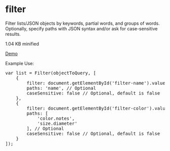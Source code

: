 # filter
Filter lists/JSON objects by keywords, partial words, and groups of words.
Optionally, specify paths with JSON syntax and/or ask for case-sensitive results.

<p>1.04 KB minified</p>

<p><a href="http://codepen.io/clearwavedesigns/pen/emwBmW" target="_blank">Demo</a></p>
<p>Example Use:</p>
<pre>
var list = Filter(objectToQuery, [
	{
		filter: document.getElementById('filter-name').value,
		paths: 'name', // Optional
		caseSensitive: false // Optional, default is false
	},
	{
		filter: document.getElementById('filter-color').value,
		paths: [
			'color.notes',
			'size.diameter'
		], // Optional
		caseSensitive: false // Optional, default is false
	}
]);
</pre>
